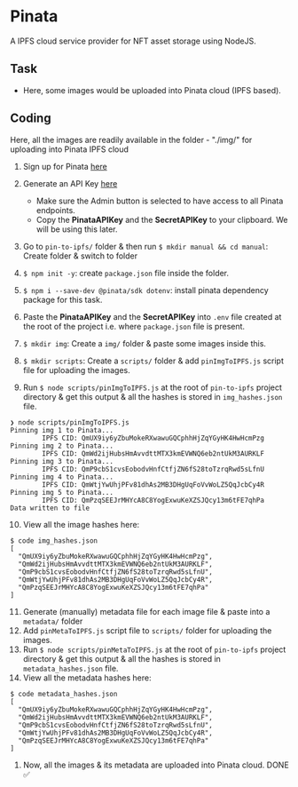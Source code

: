 # Pinata

A IPFS cloud service provider for NFT asset storage using NodeJS.

## Task

* Here, some images would be uploaded into Pinata cloud (IPFS based).

## Coding

Here, all the images are readily available in the folder - "./img/" for uploading into Pinata IPFS cloud

1. Sign up for Pinata [here](https://www.pinata.cloud/)
2. Generate an API Key [here](https://app.pinata.cloud/keys)
   - Make sure the Admin button is selected to have access to all Pinata endpoints.
   - Copy the **PinataAPIKey** and the **SecretAPIKey** to your clipboard. We will be using this later.

3. Go to `pin-to-ipfs/` folder & then run `$ mkdir manual && cd manual`: Create folder & switch to folder
4. `$ npm init -y`: create `package.json` file inside the folder.
5. `$ npm i --save-dev @pinata/sdk dotenv`: install pinata dependency package for this task.
6. Paste the **PinataAPIKey** and the **SecretAPIKey** into `.env` file created at the root of the project i.e. where `package.json` file is present.
7. `$ mkdir img`: Create a `img/` folder & paste some images inside this.
8. `$ mkdir scripts`: Create a `scripts/` folder & add `pinImgToIPFS.js` script file for uploading the images.
9. Run `$ node scripts/pinImgToIPFS.js` at the root of `pin-to-ipfs` project directory & get this output & all the hashes is stored in `img_hashes.json` file.

```console
❯ node scripts/pinImgToIPFS.js
Pinning img 1 to Pinata...
        IPFS CID: QmUX9iy6yZbuMokeRXwawuGQCphhHjZqYGyHK4HwHcmPzg
Pinning img 2 to Pinata...
        IPFS CID: QmWd2ijHubsHmAvvdttMTX3kmEVWNQ6eb2ntUkM3AURKLF
Pinning img 3 to Pinata...
        IPFS CID: QmP9cbS1cvsEobodvHnfCtfjZN6fS28toTzrqRwd5sLfnU
Pinning img 4 to Pinata...
        IPFS CID: QmWtjYwUhjPFv81dhAs2MB3DHgUqFoVvWoLZ5QqJcbCy4R
Pinning img 5 to Pinata...
        IPFS CID: QmPzqSEEJrMHYcA8C8YogExwuKeXZSJQcy13m6tFE7qhPa
Data written to file
```

10. View all the image hashes here:

```console
$ code img_hashes.json
[
  "QmUX9iy6yZbuMokeRXwawuGQCphhHjZqYGyHK4HwHcmPzg",
  "QmWd2ijHubsHmAvvdttMTX3kmEVWNQ6eb2ntUkM3AURKLF",
  "QmP9cbS1cvsEobodvHnfCtfjZN6fS28toTzrqRwd5sLfnU",
  "QmWtjYwUhjPFv81dhAs2MB3DHgUqFoVvWoLZ5QqJcbCy4R",
  "QmPzqSEEJrMHYcA8C8YogExwuKeXZSJQcy13m6tFE7qhPa"
]
```

11. Generate (manually) metadata file for each image file & paste into a `metadata/` folder
12. Add `pinMetaToIPFS.js` script file to `scripts/` folder for uploading the images.
13. Run `$ node scripts/pinMetaToIPFS.js` at the root of `pin-to-ipfs` project directory & get this output & all the hashes is stored in `metadata_hashes.json` file.
14. View all the metadata hashes here:

```console
$ code metadata_hashes.json
[
  "QmUX9iy6yZbuMokeRXwawuGQCphhHjZqYGyHK4HwHcmPzg",
  "QmWd2ijHubsHmAvvdttMTX3kmEVWNQ6eb2ntUkM3AURKLF",
  "QmP9cbS1cvsEobodvHnfCtfjZN6fS28toTzrqRwd5sLfnU",
  "QmWtjYwUhjPFv81dhAs2MB3DHgUqFoVvWoLZ5QqJcbCy4R",
  "QmPzqSEEJrMHYcA8C8YogExwuKeXZSJQcy13m6tFE7qhPa"
]
```

1.  Now, all the images & its metadata are uploaded into Pinata cloud. DONE ✅
